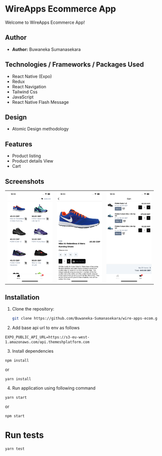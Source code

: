 # WireApps Ecommerce App

Welcome to WireApps Ecommerce App! 

## Author
- **Author:** Buwaneka Sumanasekara

## Technologies / Frameworks / Packages Used

  - React Native (Expo)
  - Redux
  - React Navigation
  - Tailwind Css
  - JavaScript
  - React Native Flash Message

## Design 
  - Atomic Design methodology
  

## Features
- Product listing
- Product details View
- Cart

## Screenshots
<table>
   <tr>
      <td><img src="/screenshots/screen1.png" width="150" height="300"/></td>
      <td><img src="/screenshots/screen2.png" width="150" height="300"/></td>
      <td><img src="/screenshots/screen3.png" width="150" height="300"/></td>
   </tr>
</table>




## Installation
1. Clone the repository:
   ```bash
   git clone https://github.com/Buwaneka-Sumanasekara/wire-apps-ecom.git
   ```

2. Add base api url to env as follows
```
EXPO_PUBLIC_API_URL=https://s3-eu-west-1.amazonaws.com/api.themeshplatform.com
```

3. Install dependencies

```
npm install
```
or
```
yarn install
```

4. Run application using following command

```
yarn start 
```

or 

```
npm start
```

# Run tests

```
yarn test
```